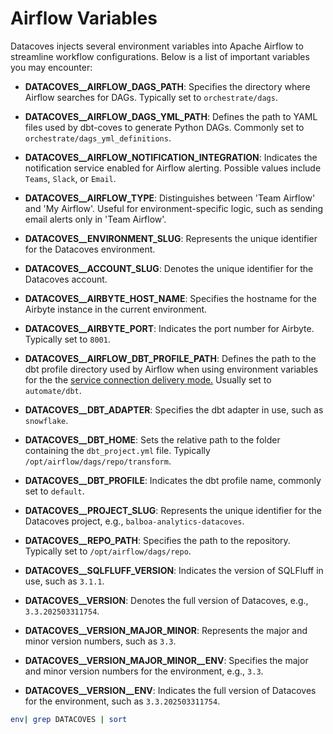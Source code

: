 # Airflow Variables

Datacoves injects several environment variables into Apache Airflow to streamline workflow configurations. Below is a list of important variables you may encounter:

- **DATACOVES__AIRFLOW_DAGS_PATH**: Specifies the directory where Airflow searches for DAGs. Typically set to `orchestrate/dags`.

- **DATACOVES__AIRFLOW_DAGS_YML_PATH**: Defines the path to YAML files used by dbt-coves to generate Python DAGs. Commonly set to `orchestrate/dags_yml_definitions`.

- **DATACOVES__AIRFLOW_NOTIFICATION_INTEGRATION**: Indicates the notification service enabled for Airflow alerting. Possible values include `Teams`, `Slack`, or `Email`.

- **DATACOVES__AIRFLOW_TYPE**: Distinguishes between 'Team Airflow' and 'My Airflow'. Useful for environment-specific logic, such as sending email alerts only in 'Team Airflow'.

- **DATACOVES__ENVIRONMENT_SLUG**: Represents the unique identifier for the Datacoves environment.

- **DATACOVES__ACCOUNT_SLUG**: Denotes the unique identifier for the Datacoves account.

- **DATACOVES__AIRBYTE_HOST_NAME**: Specifies the hostname for the Airbyte instance in the current environment.

- **DATACOVES__AIRBYTE_PORT**: Indicates the port number for Airbyte. Typically set to `8001`.

- **DATACOVES__AIRFLOW_DBT_PROFILE_PATH**: Defines the path to the dbt profile directory used by Airflow when using environment variables for the the [service connection delivery mode.](/how-tos/datacoves/how_to_service_connections.md) Usually set to `automate/dbt`.

- **DATACOVES__DBT_ADAPTER**: Specifies the dbt adapter in use, such as `snowflake`.

- **DATACOVES__DBT_HOME**: Sets the relative path to the folder containing the `dbt_project.yml` file. Typically `/opt/airflow/dags/repo/transform`.

- **DATACOVES__DBT_PROFILE**: Indicates the dbt profile name, commonly set to `default`.

- **DATACOVES__PROJECT_SLUG**: Represents the unique identifier for the Datacoves project, e.g., `balboa-analytics-datacoves`.

- **DATACOVES__REPO_PATH**: Specifies the path to the repository. Typically set to `/opt/airflow/dags/repo`.

- **DATACOVES__SQLFLUFF_VERSION**: Indicates the version of SQLFluff in use, such as `3.1.1`.

- **DATACOVES__VERSION**: Denotes the full version of Datacoves, e.g., `3.3.202503311754`.

- **DATACOVES__VERSION_MAJOR_MINOR**: Represents the major and minor version numbers, such as `3.3`.

- **DATACOVES__VERSION_MAJOR_MINOR__ENV**: Specifies the major and minor version numbers for the environment, e.g., `3.3`.

- **DATACOVES__VERSION__ENV**: Indicates the full version of Datacoves for the environment, such as `3.3.202503311754`.


```bash
env| grep DATACOVES | sort
```